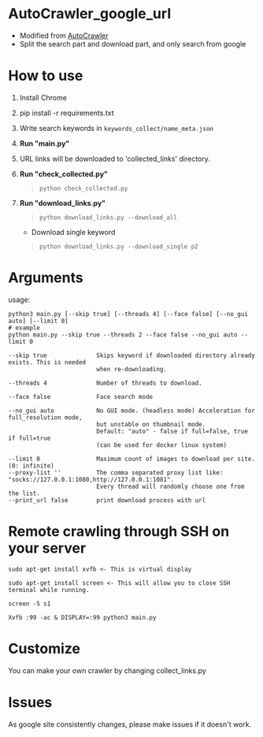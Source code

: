 # AutoCrawler_google_url

- Modified from [AutoCrawler](https://github.com/YoongiKim/AutoCrawler)
- Split the search part and download part, and only search from google

# How to use

1. Install Chrome

2. pip install -r requirements.txt

3. Write search keywords in `keywords_collect/name_meta.json`

4. **Run "main.py"**

5. URL links will be downloaded to 'collected_links' directory.

6. **Run "check_collected.py"**
    > `python check_collected.py`

7. **Run "download_links.py"**
    > `python download_links.py --download_all`

    - Download single keyword
  
    > `python download_links.py --download_single p2`

# Arguments
usage:
```
python3 main.py [--skip true] [--threads 4] [--face false] [--no_gui auto] [--limit 0]
# example
python main.py --skip true --threads 2 --face false --no_gui auto --limit 0
```

```
--skip true              Skips keyword if downloaded directory already exists. This is needed
                         when re-downloading.

--threads 4              Number of threads to download.

--face false             Face search mode

--no_gui auto            No GUI mode. (headless mode) Acceleration for full_resolution mode,
                         but unstable on thumbnail mode.
                         Default: "auto" - false if full=false, true if full=true
                         (can be used for docker linux system)
                   
--limit 0                Maximum count of images to download per site. (0: infinite)
--proxy-list ''          The comma separated proxy list like: "socks://127.0.0.1:1080,http://127.0.0.1:1081".
                         Every thread will randomly choose one from the list.
--print_url false        print download process with url      
```

# Remote crawling through SSH on your server

```
sudo apt-get install xvfb <- This is virtual display

sudo apt-get install screen <- This will allow you to close SSH terminal while running.

screen -S s1

Xvfb :99 -ac & DISPLAY=:99 python3 main.py
```

# Customize

You can make your own crawler by changing collect_links.py

# Issues

As google site consistently changes, please make issues if it doesn't work.
